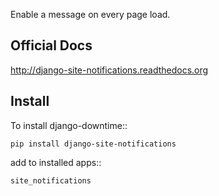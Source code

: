 Enable a message on every page load.

Official Docs
-------------

http://django-site-notifications.readthedocs.org

Install
-------

To install django-downtime::

	pip install django-site-notifications
	
add to installed apps::

	site_notifications

